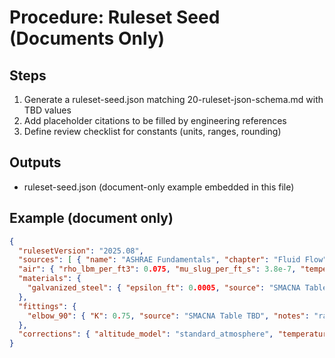 # Procedure: Ruleset Seed (Documents Only)

## Steps
1. Generate a ruleset-seed.json matching 20-ruleset-json-schema.md with TBD values
2. Add placeholder citations to be filled by engineering references
3. Define review checklist for constants (units, ranges, rounding)

## Outputs
- ruleset-seed.json (document-only example embedded in this file)

## Example (document only)
```json
{
  "rulesetVersion": "2025.08",
  "sources": [ { "name": "ASHRAE Fundamentals", "chapter": "Fluid Flow" } ],
  "air": { "rho_lbm_per_ft3": 0.075, "mu_slug_per_ft_s": 3.8e-7, "temperature_F": 70, "pressure_atm": 1 },
  "materials": {
    "galvanized_steel": { "epsilon_ft": 0.0005, "source": "SMACNA Table TBD" }
  },
  "fittings": {
    "elbow_90": { "K": 0.75, "source": "SMACNA Table TBD", "notes": "radius dependent" }
  },
  "corrections": { "altitude_model": "standard_atmosphere", "temperature_model": "ideal_gas" }
}
```

